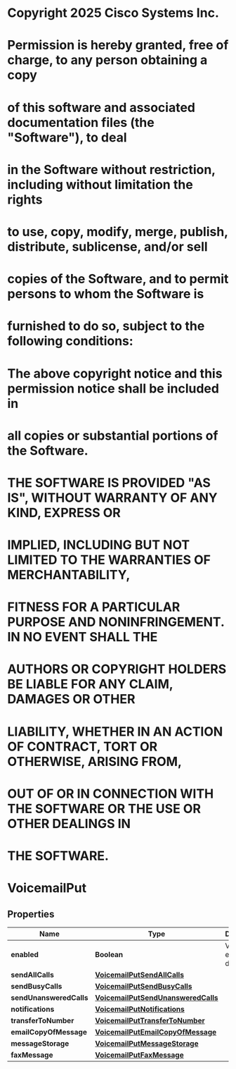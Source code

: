 <!--  Copyright 2025 Cisco Systems Inc.

Permission is hereby granted, free of charge, to any person obtaining a copy
of this software and associated documentation files (the "Software"), to deal
in the Software without restriction, including without limitation the rights
to use, copy, modify, merge, publish, distribute, sublicense, and/or sell
copies of the Software, and to permit persons to whom the Software is
furnished to do so, subject to the following conditions:

The above copyright notice and this permission notice shall be included in
all copies or substantial portions of the Software.

THE SOFTWARE IS PROVIDED "AS IS", WITHOUT WARRANTY OF ANY KIND, EXPRESS OR
IMPLIED, INCLUDING BUT NOT LIMITED TO THE WARRANTIES OF MERCHANTABILITY,
FITNESS FOR A PARTICULAR PURPOSE AND NONINFRINGEMENT. IN NO EVENT SHALL THE
AUTHORS OR COPYRIGHT HOLDERS BE LIABLE FOR ANY CLAIM, DAMAGES OR OTHER
LIABILITY, WHETHER IN AN ACTION OF CONTRACT, TORT OR OTHERWISE, ARISING FROM,
OUT OF OR IN CONNECTION WITH THE SOFTWARE OR THE USE OR OTHER DEALINGS IN
THE SOFTWARE.-->
# Copyright 2025 Cisco Systems Inc.
#
# Permission is hereby granted, free of charge, to any person obtaining a copy
# of this software and associated documentation files (the "Software"), to deal
# in the Software without restriction, including without limitation the rights
# to use, copy, modify, merge, publish, distribute, sublicense, and/or sell
# copies of the Software, and to permit persons to whom the Software is
# furnished to do so, subject to the following conditions:
#
# The above copyright notice and this permission notice shall be included in
# all copies or substantial portions of the Software.
#
# THE SOFTWARE IS PROVIDED "AS IS", WITHOUT WARRANTY OF ANY KIND, EXPRESS OR
# IMPLIED, INCLUDING BUT NOT LIMITED TO THE WARRANTIES OF MERCHANTABILITY,
# FITNESS FOR A PARTICULAR PURPOSE AND NONINFRINGEMENT. IN NO EVENT SHALL THE
# AUTHORS OR COPYRIGHT HOLDERS BE LIABLE FOR ANY CLAIM, DAMAGES OR OTHER
# LIABILITY, WHETHER IN AN ACTION OF CONTRACT, TORT OR OTHERWISE, ARISING FROM,
# OUT OF OR IN CONNECTION WITH THE SOFTWARE OR THE USE OR OTHER DEALINGS IN
# THE SOFTWARE.



# VoicemailPut


## Properties

| Name | Type | Description | Notes |
|------------ | ------------- | ------------- | -------------|
|**enabled** | **Boolean** | Voicemail is enabled or disabled. |  [optional] |
|**sendAllCalls** | [**VoicemailPutSendAllCalls**](VoicemailPutSendAllCalls.md) |  |  [optional] |
|**sendBusyCalls** | [**VoicemailPutSendBusyCalls**](VoicemailPutSendBusyCalls.md) |  |  [optional] |
|**sendUnansweredCalls** | [**VoicemailPutSendUnansweredCalls**](VoicemailPutSendUnansweredCalls.md) |  |  [optional] |
|**notifications** | [**VoicemailPutNotifications**](VoicemailPutNotifications.md) |  |  |
|**transferToNumber** | [**VoicemailPutTransferToNumber**](VoicemailPutTransferToNumber.md) |  |  |
|**emailCopyOfMessage** | [**VoicemailPutEmailCopyOfMessage**](VoicemailPutEmailCopyOfMessage.md) |  |  [optional] |
|**messageStorage** | [**VoicemailPutMessageStorage**](VoicemailPutMessageStorage.md) |  |  [optional] |
|**faxMessage** | [**VoicemailPutFaxMessage**](VoicemailPutFaxMessage.md) |  |  [optional] |



